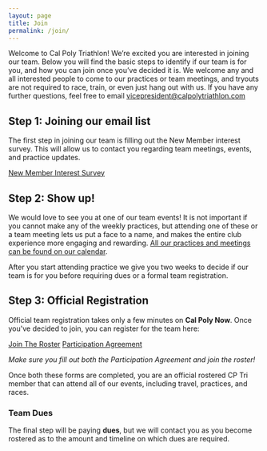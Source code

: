 ```yaml
---
layout: page
title: Join
permalink: /join/
---
```


Welcome to Cal Poly Triathlon! We’re excited you are interested in joining our team. Below you will find the basic steps to identify if our team is for you, and how you can join once you’ve decided it is. We welcome any and all interested people to come to our practices or team meetings, and tryouts are not required to race, train, or even just hang out with us. If you have any further questions, feel free to email vicepresident@calpolytriathlon.com

## Step 1: Joining our email list

The first step in joining our team is filling out the New Member interest survey. This will allow us to contact you regarding team meetings, events, and practice updates.

<a class="btn btn-dark" href="https://forms.gle/erKYAEyP6UgGgPcA6">New Member Interest Survey</a>

## Step 2: Show up!

We would love to see you at one of our team events! It is not important if you cannot make any of the weekly practices, but attending one of these or a team meeting lets us put a face to a name, and makes the entire club experience more engaging and rewarding. [All our practices and meetings can be found on our calendar](/calendar).

After you start attending practice we give you two weeks to decide if our team is for you before requiring dues or a formal team registration.

## Step 3: Official Registration

Official team registration takes only a few minutes on __Cal Poly Now__. Once you've decided to join, you can register for the team here:

<div class="flex mb-2">
    <a class="btn btn-dark" href="https://now.calpoly.edu/engage/organization/triathlon">Join The Roster</a>
    <a class="btn btn-dark" href="https://now.calpoly.edu/engage/forms?query=Participation">Participation Agreement</a>
</div>

_Make sure you fill out both the Participation Agreement and join the roster!_

Once both these forms are completed, you are an official rostered CP Tri member that can attend all of our events, including travel, practices, and races.

### Team Dues

The final step will be paying __dues__, but we will contact you as you become rostered as to the amount and timeline on which dues are required.
